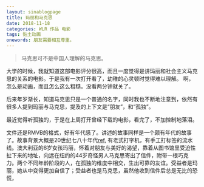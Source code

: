 ```yaml
---
layout: sinablogpage
title: 玛丽和马克思
date: 2018-11-18
categories: WLR 作品 电影
tags: 黏土动画
onewords: 朋友需要相互尊重。
---
```

> 马克思可不是中国人理解的马克思。

大学的时候，我就知道这部电影评分很高，而且一度觉得是讲玛丽和社会主义马克思的关系的电影。于是我有一次打开看了，幼稚的心灵顿时觉得难以理解。
啊，怎么是动画，而且怎么这么粗糙。没看两分钟就关了。

后来年岁渐长，知道马克思只是一个普通的名字，同时我也不断地注意到，依然有很多人提到玛丽与马克思，提及的上下文是“朋友”，和“孤独”。

最近觉得听孤独的，于是在上周打开曾经下载的电影，看完了，不加控制地落泪。

文件还是RMVB的格式，好有年代感了。讲述的故事同样是一个颇有年代的故事了。故事背景大概是20世纪七八十年代[ref](http://bbs.tianya.cn/post-filmtv-279468-1.shtml), 有老式打字机，有手工打标签的流水线。澳大利亚的8岁女孩玛丽，怀着对朋友与美好的渴望，靠着从图书馆里受迫性扯下来的地址，向远在纽约的44岁奇怪男人马克思寄出了信件，附带一根巧克力。两个不同年龄阶段的人，在孤独的维度中相交，生出可靠的友谊。受益者是玛丽，她从中变得更加自信了；受益者也是马克思，虽然他收到信件后总是无比的恐慌，
